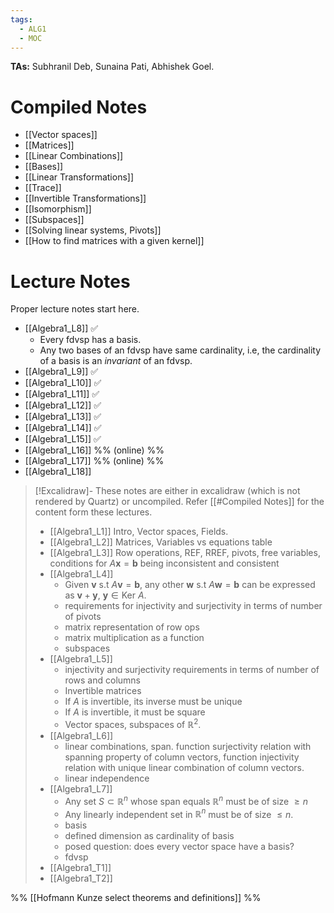 ```yaml
---
tags:
  - ALG1
  - MOC
---
```

**TAs:** Subhranil Deb, Sunaina Pati, Abhishek Goel.
# Compiled Notes

- [[Vector spaces]]
- [[Matrices]]
- [[Linear Combinations]]
- [[Bases]]
- [[Linear Transformations]]
- [[Trace]]
- [[Invertible Transformations]]
- [[Isomorphism]]
- [[Subspaces]]
- [[Solving linear systems, Pivots]]
- [[How to find matrices with a given kernel]]
# Lecture Notes

Proper lecture notes start here.
- [[Algebra1_L8]] ✅ 
	- Every fdvsp has a basis.
	- Any two bases of an fdvsp have same cardinality, i.e, the cardinality of a basis is an *invariant* of an fdvsp.
- [[Algebra1_L9]] ✅ 
- [[Algebra1_L10]] ✅
- [[Algebra1_L11]] ✅
- [[Algebra1_L12]] ✅
- [[Algebra1_L13]] ✅
- [[Algebra1_L14]] ✅
- [[Algebra1_L15]] ✅
- [[Algebra1_L16]] %% (online) %%
- [[Algebra1_L17]] %% (online) %%
- [[Algebra1_L18]]

>[!Excalidraw]-
>These notes are either in excalidraw (which is not rendered by Quartz) or uncompiled. Refer [[#Compiled Notes]] for the content form these lectures.
>- [[Algebra1_L1]] Intro, Vector spaces, Fields.
>- [[Algebra1_L2]] Matrices, Variables vs equations table
>- [[Algebra1_L3]] Row operations, REF, RREF, pivots, free variables, conditions for $A\mathbf{x}=\mathbf{b}$ being inconsistent and consistent
>- [[Algebra1_L4]] 
>	- Given $\mathbf{v}$ s.t $A\mathbf{v}=\mathbf{b}$, any other $\mathbf{w}$ s.t $A\mathbf{w}=\mathbf{b}$ can be expressed as $\mathbf{v}+\mathbf{y}$, $\mathbf{y}\in\text{Ker }A$. 
>	- requirements for injectivity and surjectivity in terms of number of pivots
>	- matrix representation of row ops
>	- matrix multiplication as a function
>	- subspaces
>- [[Algebra1_L5]]
>	- injectivity and surjectivity requirements in terms of number of rows and columns
>	- Invertible matrices
>	- If $A$ is invertible, its inverse must be unique
>	- If $A$ is invertible, it must be square
>	- Vector spaces, subspaces of $\mathbb{R}^{2}$. 
>- [[Algebra1_L6]]
>	- linear combinations, span. function surjectivity relation with spanning property of column vectors, function injectivity relation with unique linear combination of column vectors.
>	- linear independence
>- [[Algebra1_L7]]
>	- Any set $S \subset \mathbb{R}^n$ whose span equals $\mathbb{R}^n$ must be of size $\geq n$
>	- Any linearly independent set in $\mathbb{R}^n$ must be of size $\le n$.
>	- basis
>	- defined dimension as cardinality of basis
>	- posed question: does every vector space have a basis?
>	- fdvsp
>- [[Algebra1_T1]]
>- [[Algebra1_T2]]


%% [[Hofmann Kunze select theorems and definitions]] %%

